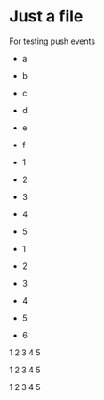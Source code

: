 Just a file
===========

For testing push events

- a
- b
- c
- d
- e
- f


- 1
- 2
- 3
- 4
- 5

- 1
- 2
- 3
- 4
- 5
- 6

1
2
3
4
5

1
2
3
4
5

1
2
3
4
5
